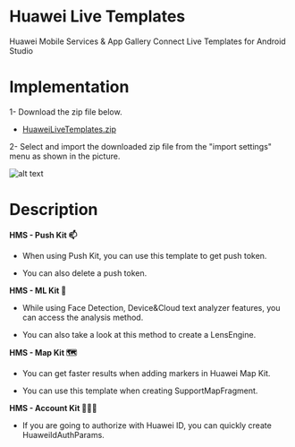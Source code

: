 # Huawei Live Templates
Huawei Mobile Services &amp; App Gallery Connect Live Templates for Android Studio

# Implementation

1- Download the zip file below. 

* [HuaweiLiveTemplates.zip](HuaweiLiveTemplates.zip)

2- Select and import the downloaded zip file from the "import settings" menu as shown in the picture.

![alt text](https://github.com/SinanYilmaz9/HuaweiLiveTemplates/blob/main/ss_import_settings.png?raw=true)

# Description

**HMS - Push Kit 📫**<br />
  - When using Push Kit, you can use this template to get push token.
  
  - You can also delete a push token.
  
**HMS - ML Kit 🧠**<br />
  - While using Face Detection, Device&Cloud text analyzer features, you can access the analysis method.
  
  - You can also take a look at this method to create a LensEngine.
  
**HMS - Map Kit 🗺️**<br />
  - You can get faster results when adding markers in Huawei Map Kit.

  - You can use this template when creating SupportMapFragment.
  

**HMS - Account Kit 🧑‍🤝‍🧑**<br />
  - If you are going to authorize with Huawei ID, you can quickly create HuaweiIdAuthParams.
  



